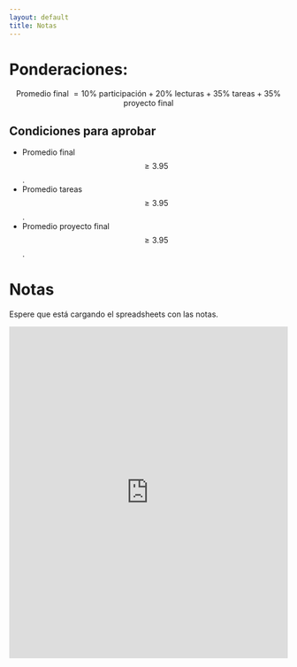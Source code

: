 ```yaml
---
layout: default
title: Notas
---
```

# Ponderaciones:

$$\text{Promedio final } = 10\% \text{ participación} + 20\% \text{ lecturas} + 35\% \text{ tareas} + 35\% \text{ proyecto final}$$

## Condiciones para aprobar
- Promedio final $$\geq 3.95$$.
- Promedio tareas $$\geq 3.95$$.
- Promedio proyecto final $$\geq 3.95$$.

# Notas


Espere que está cargando el spreadsheets con las notas.

<iframe src="https://docs.google.com/spreadsheets/d/e/2PACX-1vQX3gaLvyKLUmbslI8h7RXOqW5TRDvlG6S__8piv0SytTP7BITqN4KWTVI4BbQsfiwC6PJ4KdFMRVcm/pubhtml?widget=true&amp;headers=false"  style="border: 0" width="100%" height="600" frameborder="0" scrolling="no"></iframe>